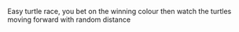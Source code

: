 Easy turtle race, you bet on the winning colour then watch the turtles moving forward with random distance
